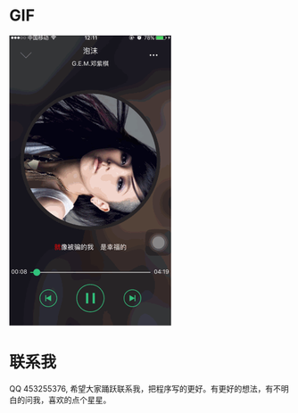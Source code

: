  
# GIF
![JYJQQMusic](GIF/JYJQQMusic.gif "JYJQQMusic")


# 联系我
 QQ 453255376, 希望大家踊跃联系我，把程序写的更好。有更好的想法，有不明白的问我，喜欢的点个星星。
 